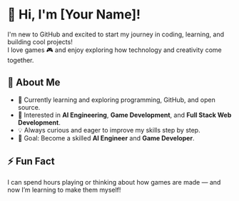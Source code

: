 # 👋 Hi, I'm [Your Name]!

I'm new to GitHub and excited to start my journey in coding, learning, and building cool projects!  
I love games 🎮 and enjoy exploring how technology and creativity come together.

## 🌱 About Me
- 🚀 Currently learning and exploring programming, GitHub, and open source.  
- 🤖 Interested in **AI Engineering**, **Game Development**, and **Full Stack Web Development**.  
- 💡 Always curious and eager to improve my skills step by step.  
- 🎯 Goal: Become a skilled **AI Engineer** and **Game Developer**.

## ⚡ Fun Fact
I can spend hours playing or thinking about how games are made — and now I’m learning to make them myself!
